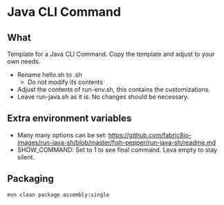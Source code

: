 # Java CLI Command
## What

Template for a Java CLI Command. Copy the template and adjust to your own needs.

* Rename hello.sh to <command>.sh
   * Do not modify its contents
* Adjust the contents of run-env.sh, this contains the customizations.
* Leave run-java.sh as it is. No changes should be necessary.

## Extra environment variables

* Many many options can be set: https://github.com/fabric8io-images/run-java-sh/blob/master/fish-pepper/run-java-sh/readme.md
* SHOW_COMMAND: Set to 1 to see final command. Leva empty to stay silent.

## Packaging

    mvn clean package assembly:single